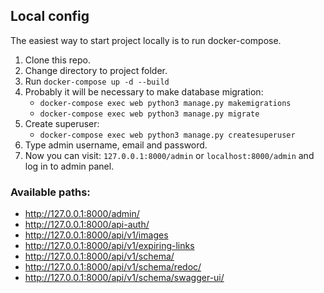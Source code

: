 ## Local config
The easiest way to start project locally is to run docker-compose.

1. Clone this repo.
2. Change directory to project folder.
3. Run `docker-compose up -d --build`
4. Probably it will be necessary to make database migration: 
   - `docker-compose exec web python3 manage.py makemigrations`
   - `docker-compose exec web python3 manage.py migrate`
5. Create superuser:
   - `docker-compose exec web python3 manage.py createsuperuser`
6. Type admin username, email and password.
7. Now you can visit: `127.0.0.1:8000/admin` or `localhost:8000/admin` and log in to admin panel.


### Available paths:
- http://127.0.0.1:8000/admin/
- http://127.0.0.1:8000/api-auth/
- http://127.0.0.1:8000/api/v1/images
- http://127.0.0.1:8000/api/v1/expiring-links
- http://127.0.0.1:8000/api/v1/schema/
- http://127.0.0.1:8000/api/v1/schema/redoc/
- http://127.0.0.1:8000/api/v1/schema/swagger-ui/ 
